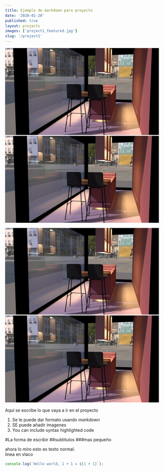 ```yaml
---
title: Ejemplo de markdown para proyecto
date: '2020-01-20'
published: true
layout: projects
images: ['project1_featured.jpg']
slug: '/project1'
---
```


![](../images/project1/interior_derecho.jpg) ![](../images/project1/interior_derecho.jpg)


![](../images/project1/interior_derecho.jpg) ![](../images/project1/interior_derecho.jpg)


Aquí se escribe lo que vaya a ir en el proyecto

1. Se le puede dar formato usando *markdown*
2. SE puede añadir imagenes
3. You can include syntax highlighted code

#La forma de escribir
##subtitulos
###mas pequeño

ahora lo miro esto es texto normal. <br/>
linea en vlaco




```js
console.log(`Hello world, 1 + 1 = ${1 + 1}`);
```
